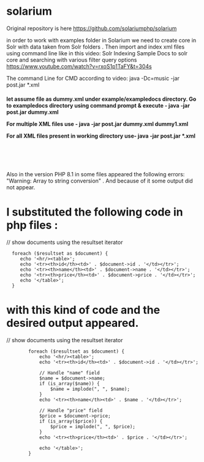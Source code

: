 # solarium

Original repository is  here https://github.com/solariumphp/solarium 

in order to work with examples folder in Solarium we need to create core in Solr with data taken from Solr folders . Then import and index xml files using command line like in this video: Solr Indexing Sample Docs to solr core and searching with various filter query options   https://www.youtube.com/watch?v=rxoS1p1TaFY&t=304s  

The command Line for CMD according to video: java -Dc=music -jar post.jar *.xml

<h4> let assume file as dummy.xml under example/exampledocs directory.
Go to exampledocs directory using command prompt & execute -
java -jar post.jar dummy.xml

For multiple XML files use -
java -jar post.jar dummy.xml dummy1.xml

For all XML files present in working directory use-
java -jar post.jar *.xml  </h4>

<br>
<br>
<br>


Also in the  version PHP 8.1 in some  files appeared the  following errors:  "Warning: Array to string conversion" . And  because of it  some output did not appear.

<h1> I  substituted the  following code in php files : </h1>
      // show documents using the resultset iterator
      
      foreach ($resultset as $document) {
         echo '<hr/><table>';
         echo '<tr><th>id</th><td>' . $document->id . '</td></tr>';
         echo '<tr><th>name</th><td>' . $document->name . '</td></tr>';
         echo '<tr><th>price</th><td>' . $document->price . '</td></tr>';
         echo '</table>';
      }

<h1> with this kind of code and the desired output appeared. </h1>
// show documents using the resultset iterator

            foreach ($resultset as $document) {
                echo '<hr/><table>';
                echo '<tr><th>id</th><td>' . $document->id . '</td></tr>';

                // Handle "name" field
                $name = $document->name;
                if (is_array($name)) {
                    $name = implode(", ", $name);
                }
                echo '<tr><th>name</th><td>' . $name . '</td></tr>';

                // Handle "price" field
                $price = $document->price;
                if (is_array($price)) {
                    $price = implode(", ", $price);
                }
                echo '<tr><th>price</th><td>' . $price . '</td></tr>';

                echo '</table>';
            }







